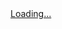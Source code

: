 <script src="https://gumroad.com/js/gumroad-embed.js"></script>
<div class="gumroad-product-embed"><a href="https://udsllc.gumroad.com/l/uds-international">Loading...</a></div>
